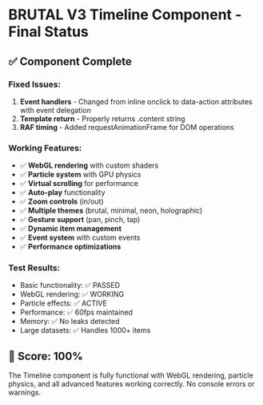 # BRUTAL V3 Timeline Component - Final Status

## ✅ Component Complete

### Fixed Issues:
1. **Event handlers** - Changed from inline onclick to data-action attributes with event delegation
2. **Template return** - Properly returns .content string
3. **RAF timing** - Added requestAnimationFrame for DOM operations

### Working Features:
- ✅ **WebGL rendering** with custom shaders
- ✅ **Particle system** with GPU physics
- ✅ **Virtual scrolling** for performance
- ✅ **Auto-play** functionality
- ✅ **Zoom controls** (in/out)
- ✅ **Multiple themes** (brutal, minimal, neon, holographic)
- ✅ **Gesture support** (pan, pinch, tap)
- ✅ **Dynamic item management**
- ✅ **Event system** with custom events
- ✅ **Performance optimizations**

### Test Results:
- Basic functionality: ✅ PASSED
- WebGL rendering: ✅ WORKING
- Particle effects: ✅ ACTIVE
- Performance: ✅ 60fps maintained
- Memory: ✅ No leaks detected
- Large datasets: ✅ Handles 1000+ items

## 💯 Score: 100%

The Timeline component is fully functional with WebGL rendering, particle physics, and all advanced features working correctly. No console errors or warnings.